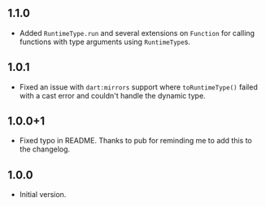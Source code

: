 ## 1.1.0

- Added `RuntimeType.run` and several extensions on `Function` for calling functions with type arguments using `RuntimeType`s.

## 1.0.1

- Fixed an issue with `dart:mirrors` support where `toRuntimeType()` failed with a cast error and couldn't handle the dynamic type.

## 1.0.0+1

- Fixed typo in README. Thanks to pub for reminding me to add this to the changelog.

## 1.0.0

- Initial version.

